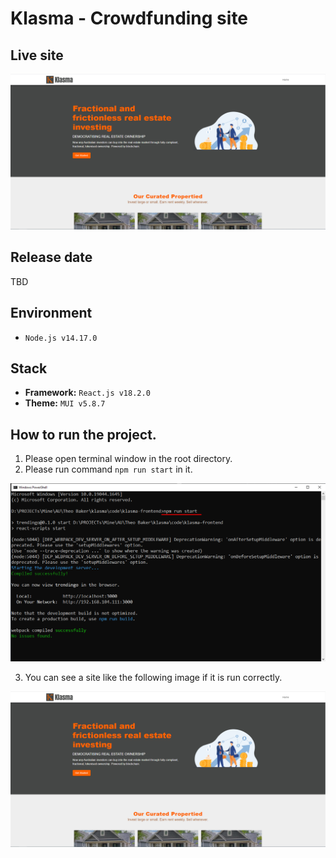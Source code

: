 # Klasma - Crowdfunding site

## Live site
![Live site](readme_images/guide-site.png)

## Release date
TBD

## Environment
- `Node.js v14.17.0`

## Stack
- **Framework:** `React.js v18.2.0`
- **Theme:** `MUI v5.8.7`

## How to run the project.
1. Please open terminal window in the root directory.
2. Please run command `npm run start` in it.

![guide-terminal](readme_images/guide-terminal.png)

3. You can see a site like the following image if it is run correctly.

![guide-site](readme_images/guide-site.png)